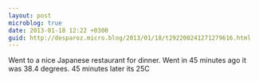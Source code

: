 ```yaml
---
layout: post
microblog: true
date: 2013-01-18 12:22 +0300
guid: http://desparoz.micro.blog/2013/01/18/t292200241271279616.html
---
```

Went to a nice Japanese restaurant for dinner. Went in 45 minutes ago it was 38.4 degrees. 45 minutes later its 25C
